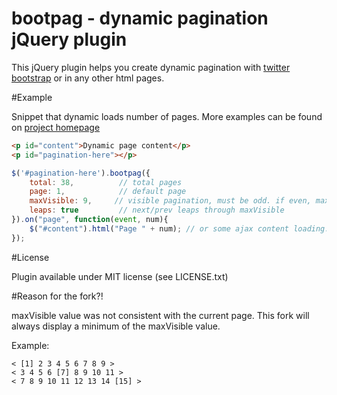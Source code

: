 bootpag - dynamic pagination jQuery plugin
==========================================

This jQuery plugin helps you create dynamic pagination with [twitter bootstrap](http://twitter.github.com/bootstrap) or in any other html pages.

#Example

Snippet that dynamic loads number of pages.
More examples can be found on [project homepage](http://botmonster.github.com/jquery-bootpag)

```html
<p id="content">Dynamic page content</p>
<p id="pagination-here"></p>
```

```javascript
$('#pagination-here').bootpag({
    total: 38,          // total pages
    page: 1,            // default page
    maxVisible: 9,     // visible pagination, must be odd. if even, maxVisible--.
    leaps: true         // next/prev leaps through maxVisible
}).on("page", function(event, num){
    $("#content").html("Page " + num); // or some ajax content loading...
}); 

```
#License

Plugin available under MIT license (see LICENSE.txt)

#Reason for the fork?!

maxVisible value was not consistent with the current page. This fork will always display a minimum of the maxVisible value.

Example:
```
< [1] 2 3 4 5 6 7 8 9 >
< 3 4 5 6 [7] 8 9 10 11 >
< 7 8 9 10 11 12 13 14 [15] >
```
